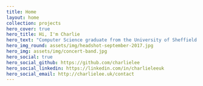 ```yaml
---
title: Home
layout: home
collection: projects
hero_cover: true
hero_title: Hi, I'm Charlie
hero_text: "Computer Science graduate from the University of Sheffield.<br><br>Open-source software developer.<br>Musician and composer."
hero_img_round: assets/img/headshot-september-2017.jpg
hero_img: assets/img/concert-band.jpg
hero_social: true
hero_social_github: https://github.com/charlielee
hero_social_linkedin: https://linkedin.com/in/charlieleeuk
hero_social_email: http://charlielee.uk/contact
---
```

